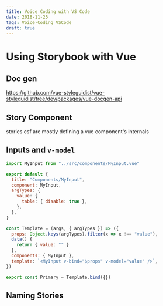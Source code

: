 ```yaml
---
title: Voice Coding with VS Code
date: 2018-11-25
tags: Voice-Coding VSCode
draft: true
---
```


# Using Storybook with Vue 

## Doc gen

https://github.com/vue-styleguidist/vue-styleguidist/tree/dev/packages/vue-docgen-api

## Story Component

stories csf are mostly defining a vue component's internals

## Inputs and `v-model`

```javascript
import MyInput from "../src/components/MyInput.vue"

export default {
  title: "Components/MyInput",
  component: MyInput,
  argTypes: {
    value: {
      table: { disable: true },
    },
  },
}

const Template = (args, { argTypes }) => ({
  props: Object.keys(argTypes).filter(x => x !== "value"),
  data() {
    return { value: "" }
  },
  components: { MyInput },
  template: `<MyInput v-bind="$props" v-model="value" />`,
})

export const Primary = Template.bind({})
```

## Naming Stories